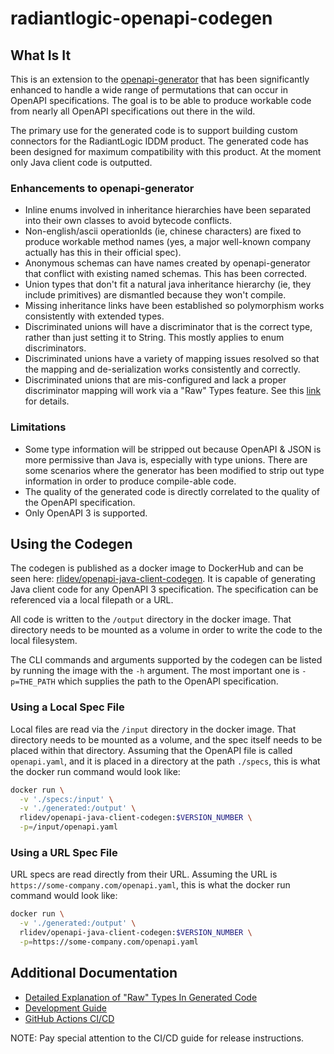 # radiantlogic-openapi-codegen

## What Is It

This is an extension to the [openapi-generator](https://github.com/OpenAPITools/openapi-generator) that has been significantly enhanced to handle a wide range of permutations that can occur in OpenAPI specifications. The goal is to be able to produce workable code from nearly all OpenAPI specifications out there in the wild. 

The primary use for the generated code is to support building custom connectors for the RadiantLogic IDDM product. The generated code has been designed for maximum compatibility with this product. At the moment only Java client code is outputted.

### Enhancements to openapi-generator

- Inline enums involved in inheritance hierarchies have been separated into their own classes to avoid bytecode conflicts.
- Non-english/ascii operationIds (ie, chinese characters) are fixed to produce workable method names (yes, a major well-known company actually has this in their official spec).
- Anonymous schemas can have names created by openapi-generator that conflict with existing named schemas. This has been corrected.
- Union types that don't fit a natural java inheritance hierarchy (ie, they include primitives) are dismantled because they won't compile.
- Missing inheritance links have been established so polymorphism works consistently with extended types.
- Discriminated unions will have a discriminator that is the correct type, rather than just setting it to String. This mostly applies to enum discriminators.
- Discriminated unions have a variety of mapping issues resolved so that the mapping and de-serialization works consistently and correctly.
- Discriminated unions that are mis-configured and lack a proper discriminator mapping will work via a "Raw" Types feature. See this [link](./docs/RAW_TYPES.md) for details.

### Limitations

- Some type information will be stripped out because OpenAPI & JSON is more permissive than Java is, especially with type unions. There are some scenarios where the generator has been modified to strip out type information in order to produce compile-able code.
- The quality of the generated code is directly correlated to the quality of the OpenAPI specification.
- Only OpenAPI 3 is supported.

## Using the Codegen

The codegen is published as a docker image to DockerHub and can be seen here: [rlidev/openapi-java-client-codegen](https://hub.docker.com/repository/docker/rlidev/openapi-java-client-codegen/general). It is capable of generating Java client code for any OpenAPI 3 specification. The specification can be referenced via a local filepath or a URL.

All code is written to the `/output` directory in the docker image. That directory needs to be mounted as a volume in order to write the code to the local filesystem.

The CLI commands and arguments supported by the codegen can be listed by running the image with the `-h` argument. The most important one is `-p=THE_PATH` which supplies the path to the OpenAPI specification.

### Using a Local Spec File

Local files are read via the `/input` directory in the docker image. That directory needs to be mounted as a volume, and the spec itself needs to be placed within that directory. Assuming that the OpenAPI file is called `openapi.yaml`, and it is placed in a directory at the path `./specs`, this is what the docker run command would look like:

```bash
docker run \
  -v './specs:/input' \
  -v './generated:/output' \
  rlidev/openapi-java-client-codegen:$VERSION_NUMBER \
  -p=/input/openapi.yaml
```

### Using a URL Spec File

URL specs are read directly from their URL. Assuming the URL is `https://some-company.com/openapi.yaml`, this is what the docker run command would look like:

```bash
docker run \
  -v './generated:/output' \
  rlidev/openapi-java-client-codegen:$VERSION_NUMBER \
  -p=https://some-company.com/openapi.yaml
```

## Additional Documentation

- [Detailed Explanation of "Raw" Types In Generated Code](./docs/RAW_TYPES.md)
- [Development Guide](./docs/DEVELOPMENT.md)
- [GitHub Actions CI/CD](./docs/CICD.md)

NOTE: Pay special attention to the CI/CD guide for release instructions.